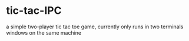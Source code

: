 tic-tac-IPC
===========

a simple two-player tic tac toe game, currently only runs in two terminals windows on the same machine
